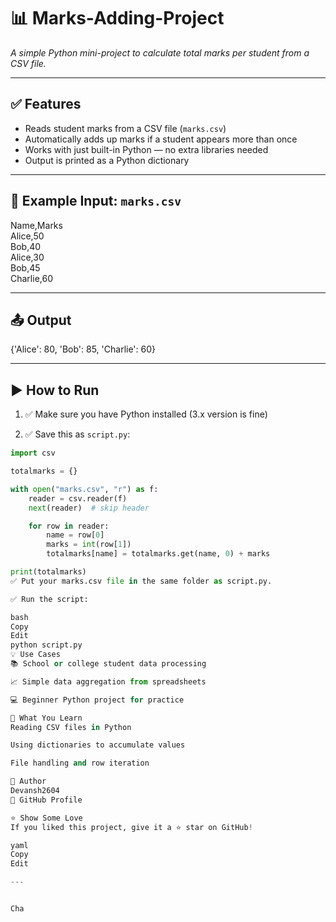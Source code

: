 # 📊 Marks-Adding-Project

*A simple Python mini-project to calculate total marks per student from a CSV file.*

---

## ✅ Features

- Reads student marks from a CSV file (`marks.csv`)
- Automatically adds up marks if a student appears more than once
- Works with just built-in Python — no extra libraries needed
- Output is printed as a Python dictionary

---

## 📁 Example Input: `marks.csv`

Name,Marks  
Alice,50  
Bob,40  
Alice,30  
Bob,45  
Charlie,60

---

## 📤 Output

{'Alice': 80, 'Bob': 85, 'Charlie': 60}

---

## ▶️ How to Run

1. ✅ Make sure you have Python installed (3.x version is fine)

2. ✅ Save this as `script.py`:

```python
import csv

totalmarks = {}

with open("marks.csv", "r") as f:
    reader = csv.reader(f)
    next(reader)  # skip header

    for row in reader:
        name = row[0]
        marks = int(row[1])
        totalmarks[name] = totalmarks.get(name, 0) + marks

print(totalmarks)
✅ Put your marks.csv file in the same folder as script.py.

✅ Run the script:

bash
Copy
Edit
python script.py
💡 Use Cases
📚 School or college student data processing

📈 Simple data aggregation from spreadsheets

💻 Beginner Python project for practice

🧠 What You Learn
Reading CSV files in Python

Using dictionaries to accumulate values

File handling and row iteration

🙌 Author
Devansh2604
🔗 GitHub Profile

⭐ Show Some Love
If you liked this project, give it a ⭐ star on GitHub!

yaml
Copy
Edit

---


Cha
